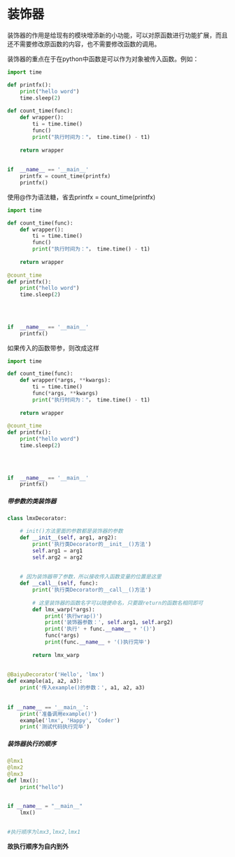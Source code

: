 # 装饰器

装饰器的作用是给现有的模块增添新的小功能，可以对原函数进行功能扩展，而且还不需要修改原函数的内容，也不需要修改函数的调用。



装饰器的重点在于在python中函数是可以作为对象被传入函数。例如：

```python
import time

def printfx():
	print("hello word")
	time.sleep(2)
	
def count_time(func):
	def wrapper():
		ti = time.time()
		func()
		print("执行时间为："， time.time() - t1)
		
	return wrapper
	
	
if  __name__ == '__main__'
	printfx = count_time(printfx)
	printfx()
```





使用@作为语法糖，省去printfx = count_time(printfx)

```python
import time

def count_time(func):
	def wrapper():
		ti = time.time()
		func()
		print("执行时间为："， time.time() - t1)
		
	return wrapper
	
@count_time
def printfx():
	print("hello word")
	time.sleep(2)
	

	
	
if  __name__ == '__main__'
	printfx()
```





如果传入的函数带参，则改成这样

```python
import time

def count_time(func):
	def wrapper(*args, **kwargs):
		ti = time.time()
		func(*args, **kwargs)
		print("执行时间为："， time.time() - t1)
		
	return wrapper
	
@count_time
def printfx():
	print("hello word")
	time.sleep(2)
	

	
	
if  __name__ == '__main__'
	printfx()
```





##### 带参数的类装饰器

```python
class lmxDecorator:

	# init()方法里面的参数都是装饰器的参数
    def __init__(self, arg1, arg2): 
        print('执行类Decorator的__init__()方法')
        self.arg1 = arg1
        self.arg2 = arg2
 
 
 	# 因为装饰器带了参数，所以接收传入函数变量的位置是这里
    def __call__(self, func):  
        print('执行类Decorator的__call__()方法')
 		
 		# 这里装饰器的函数名字可以随便命名，只要跟return的函数名相同即可
        def lmx_warp(*args):  
            print('执行wrap()')
            print('装饰器参数：', self.arg1, self.arg2)
            print('执行' + func.__name__ + '()')
            func(*args)
            print(func.__name__ + '()执行完毕')
 
        return lmx_warp
 
 
@BaiyuDecorator('Hello', 'lmx')
def example(a1, a2, a3):
    print('传入example()的参数：', a1, a2, a3)
 
 
if __name__ == '__main__':
    print('准备调用example()')
    example('lmx', 'Happy', 'Coder')
    print('测试代码执行完毕')
```





##### 装饰器执行的顺序

```python
@lmx1
@lmx2
@lmx3
def lmx():
	print("hello")


if __name__ = "__main__"
	lmx()
	
	
#执行顺序为lmx3,lmx2,lmx1
```

**故执行顺序为自内到外**